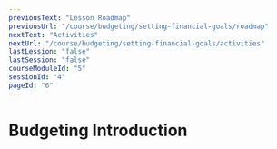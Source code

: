 ```yaml
---
previousText: "Lesson Roadmap"
previousUrl: "/course/budgeting/setting-financial-goals/roadmap"
nextText: "Activities"
nextUrl: "/course/budgeting/setting-financial-goals/activities"
lastLession: "false"
lastSession: "false"
courseModuleId: "5"
sessionId: "4"
pageId: "6"
---
```



# Budgeting Introduction

<sparkle-animation-player src="./animation/m3l1.js" composition="05E79C8D9732B946A18A04FA8701B150"></sparkle-animation-player>
